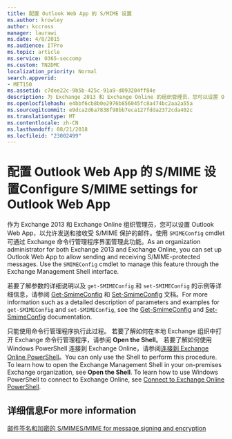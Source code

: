 ```yaml
---
title: 配置 Outlook Web App 的 S/MIME 设置
ms.author: krowley
author: kccross
manager: laurawi
ms.date: 4/8/2015
ms.audience: ITPro
ms.topic: article
ms.service: O365-seccomp
ms.custom: TN2DMC
localization_priority: Normal
search.appverid:
- MET150
ms.assetid: c7dee22c-9b5b-425c-91a9-d093204ff84e
description: 为 Exchange 2013 和 Exchange Online 的组织管理员，您可以设置 Outlook Web App 以允许发送和接收 S/MIME 的受保护的邮件。使用等 cmdlet 可以管理此功能通过 Exchange 命令行管理程序接口。
ms.openlocfilehash: e4bbf6cb8b0e2976b856045fc8a474bc2aa2a55a
ms.sourcegitcommit: e9dca2d6a7838f98bb7eca127fdda2372cda402c
ms.translationtype: MT
ms.contentlocale: zh-CN
ms.lasthandoff: 08/21/2018
ms.locfileid: "23002499"
---
```

# <a name="configure-smime-settings-for-outlook-web-app"></a><span data-ttu-id="db0b0-104">配置 Outlook Web App 的 S/MIME 设置</span><span class="sxs-lookup"><span data-stu-id="db0b0-104">Configure S/MIME settings for Outlook Web App</span></span>

<span data-ttu-id="db0b0-p102">作为 Exchange 2013 和 Exchange Online 组织管理员，您可以设置 Outlook Web App，以允许发送和接收受 S/MIME 保护的邮件。使用  `SMIMEConfig` cmdlet 可通过 Exchange 命令行管理程序界面管理此功能。</span><span class="sxs-lookup"><span data-stu-id="db0b0-p102">As an organization administrator for both Exchange 2013 and Exchange Online, you can set up Outlook Web App to allow sending and receiving S/MIME-protected messages. Use the  `SMIMEConfig` cmdlet to manage this feature through the Exchange Management Shell interface.</span></span> 
  
<span data-ttu-id="db0b0-107">若要了解参数的详细说明以及  `get-SMIMEConfig` 和  `set-SMIMEConfig` 的示例等详细信息，请参阅 [Get-SmimeConfig](http://technet.microsoft.com/library/4b29fa89-0840-4fe9-8885-019fcef2e02b.aspx) 和 [Set-SmimeConfig](http://technet.microsoft.com/library/de357ce0-8143-4c36-8032-026292fc63f0.aspx) 文档。</span><span class="sxs-lookup"><span data-stu-id="db0b0-107">For more information such as a detailed description of parameters and examples for  `get-SMIMEConfig` and  `set-SMIMEConfig`, see the [Get-SmimeConfig](http://technet.microsoft.com/library/4b29fa89-0840-4fe9-8885-019fcef2e02b.aspx) and [Set-SmimeConfig](http://technet.microsoft.com/library/de357ce0-8143-4c36-8032-026292fc63f0.aspx) documentation.</span></span> 
  
<span data-ttu-id="db0b0-p103">只能使用命令行管理程序执行此过程。 若要了解如何在本地 Exchange 组织中打开 Exchange 命令行管理程序，请参阅 **Open the Shell**。 若要了解如何使用 Windows PowerShell 连接到 Exchange Online，请参阅[连接到 Exchange Online PowerShell](https://go.microsoft.com/fwlink/p/?linkid=396554)。</span><span class="sxs-lookup"><span data-stu-id="db0b0-p103">You can only use the Shell to perform this procedure. To learn how to open the Exchange Management Shell in your on-premises Exchange organization, see **Open the Shell**. To learn how to use Windows PowerShell to connect to Exchange Online, see [Connect to Exchange Online PowerShell](https://go.microsoft.com/fwlink/p/?linkid=396554).</span></span>
  
## <a name="for-more-information"></a><span data-ttu-id="db0b0-111">详细信息</span><span class="sxs-lookup"><span data-stu-id="db0b0-111">For more information</span></span>

[<span data-ttu-id="db0b0-112">邮件签名和加密的 S/MIME</span><span class="sxs-lookup"><span data-stu-id="db0b0-112">S/MIME for message signing and encryption</span></span>](s-mime-for-message-signing-and-encryption.md)
  


